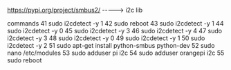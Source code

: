 https://pypi.org/project/smbus2/  -----> i2c lib

commands
   41  sudo i2cdetect -y 1
   42  sudo reboot
   43  sudo i2cdetect -y 1
   44  sudo i2cdetect -y 0
   45  sudo i2cdetect -y 3
   46  sudo i2cdetect -y 4
   47  sudo i2cdetect -y 3
   48  sudo i2cdetect -y 0
   49  sudo i2cdetect -y 1
   50  sudo i2cdetect -y 2
   51  sudo apt-get install python-smbus python-dev
   52  sudo nano /etc/modules
   53  sudo adduser pi i2c
   54  sudo adduser orangepi i2c
   55  sudo reboot
